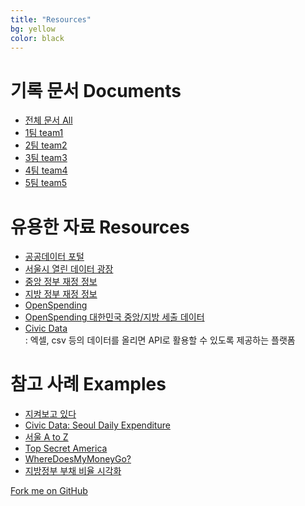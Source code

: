 ```yaml
---
title: "Resources"
bg: yellow
color: black
---
```



# 기록 문서 Documents

- [전체 문서 All](https://drive.google.com/open?id=0B1QfS9cr-5snfkcxZVB6OFQxbi1nMW9LVTU5Y20zTFZKNkdRLUlTOFBvdVgxWkd2NnJrNjg&authuser=0)
- [1팀 team1](http://bit.ly/codeacross-2015-seoul-1)
- [2팀 team2](http://bit.ly/codeacross-2015-seoul-2)
- [3팀 team3](http://bit.ly/codeacross-2015-seoul-3)
- [4팀 team4](http://bit.ly/codeacross-2015-seoul-4)
- [5팀 team5](http://bit.ly/codeacross-2015-seoul-5)

# 유용한 자료 Resources

- [공공데이터 포털](http://data.go.kr)
- [서울시 열린 데이터 광장](http://data.seoul.go.kr)
- [중앙 정부 재정 정보](http://www.digitalbrain.go.kr)
- [지방 정부 재정 정보](http://lofin.mogaha.go.kr)
- [OpenSpending](http://openspending.org/)
- [OpenSpending 대한민국 중앙/지방 세출 데이터](https://openspending.org/datasets?territories=KR)
- [Civic Data](http://www.civicdata.com)<br>
  : 엑셀, csv 등의 데이터를 올리면 API로 활용할 수 있도록 제공하는 플랫폼

# 참고 사례 Examples

- [지켜보고 있다](http://runtogether.me/jq/)
- [Civic Data: Seoul Daily Expenditure](http://randomwalks.org/public_lab/randomwalkshome/city-data-_-seoul-daily-expenditure/)
- [서울 A to Z](http://seoulaz.codenamu.org/)
- [Top Secret America](http://projects.washingtonpost.com/top-secret-america/)
- [WhereDoesMyMoneyGo?](http://wheredoesmymoneygo.kr/)
- [지방정부 부채 비율 시각화](http://interactive.newsjel.ly/election2014)

<span id="forkongithub">
  <a href="{{ site.source_link }}" class="bg-black">
    Fork me on GitHub
  </a>
</span>
